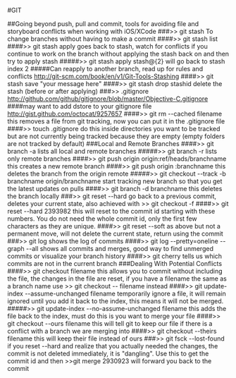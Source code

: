 #GIT

##Going beyond push, pull and commit, tools for avoiding file and storyboard conflicts when working with iOS/XCode
###>> git stash
  To change branches without having to make a commit
####>> git stash list
####>> git stash apply
goes back to stash, watch for conflicts if you continue to work on the branch without applying the stash back on and then try to apply stash
#####>> git stash apply stash@{2}
will go back to stash index 2
#####Can reapply to another branch, read up for rules and conflicts
http://git-scm.com/book/en/v1/Git-Tools-Stashing
####>> git stash save "your message here"
####>> git stash drop stashid
delete the stash (before or after applying)
###>> .gitignore
http://github.com/github/gitignore/blob/master/Objective-C.gitignore
####may want to add dstore to your gitignore file
http://gist.github.com/octocat/9257657
####>> git rm --cached filename
this removes a file from git tracking, now you can put it in the .gitignore file
####>> touch .gitignore
do this inside directories you want to be tracked but are not currently being tracked because they are empty (empty folders are not tracked by default)
###Local and Remote Branches
####>> git branch -a
lists all local and remote branches
#####>> git branch -r
lists only remote branches
####>> git push origin origin:ref/heads/branchname
this creates a new remote branch
####>> git push origin :branchname
this deletes the branch from the origin remote
#####>> git checkout --track -b branchname origin/branchname
start tracking new branch so that you get the latest updates on pulls
####>> git branch -d branchname
this deletes the branch locally
###>> git reset --hard 
go back to a previous commit, deletes your current state, also achieved with >> git checkout -f
####>> git reset --hard 2393982
this will reset to the commit id starting with these numbers. You do not need the whole commit id, only the first few characters as they are unique.
####>> git reset --soft
as above but not a permanent move, will not delete the current state, return using the commit
###>> git log
shows the log of commits
####>> git log --pretty=oneline --graph --all
shows all commits and merges, good way to find unmerged commits or visualize your branch history
####>> git cherry
tells us which commits are not in the current branch
###Dealing With Potential Conflicts
####>> git checkout filename
this allows you to commit without including the file, the changes in the file are reset, if you have a filename the same as a branch name use >> git checkout -- filename instead
####>> git update-index --assume-unchanged filename
temporarily ignore a file, it will remain ignored until you add it back to the index, this means it will not be merged.
#####>> git update-index --no-assume-unchanged filename
this adds the file back to the index, must do this is you want to merge your file
####>> git checkout --ours filename
this will tell git to keep our file if there is a conflict with a branch we are merging into
####>> git checkout --theirs filename
this will keep their file instead of ours
###>> git fsck --lost-found
if you reset --hard and realize that you actually needed the changes, the commit is not deleted immediately, it is "dangling". Use this to get the commit id and then >>git merge 2930923 will forward you back to the commit
